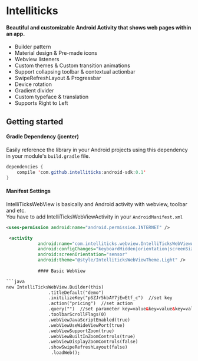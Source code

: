 # Intelliticks

#### Beautiful and customizable Android Activity that shows web pages within an app.

* Builder pattern
* Material design & Pre-made icons
* Webview listeners
* Custom themes & Custom transition animations
* Support collapsing toolbar & contextual actionbar
* SwipeRefreshLayout & Progressbar
* Device rotation
* Gradient divider
* Custom typeface & translation
* Supports Right to Left
## Getting started

#### Gradle Dependency (jcenter)

Easily reference the library in your Android projects using this dependency in your module's `build.gradle` file.

```java
dependencies {
    compile 'com.github.intelliticks:android-sdk:0.1'
}
```

#### Manifest Settings

IntelliTicksWebView is basically and Android activity with webview, toolbar and etc.  
You have to add IntelliTicksWebViewActivity in your `AndroidManifest.xml`

```xml
<uses-permission android:name="android.permission.INTERNET" />

 <activity
            android:name="com.intelliticks.webview.IntelliTicksWebViewActivity"
            android:configChanges="keyboardHidden|orientation|screenSize"
            android:screenOrientation="sensor"
            android:theme="@style/IntelliticksWebViewTheme.Light" />
            
            #### Basic WebView

```java
new IntelliTicksWebView.Builder(this)
                .titleDefault("demo")
                .initilizeKey("pSZJr5kbAY7jEwEtf_c")  //set key
                .action("pricing")  //set action
                .query("")  //set parameter key=value&key=value&key=value
                .toolbarScrollFlags(0)
                .webViewJavaScriptEnabled(true)
                .webViewUseWideViewPort(true)
                .webViewSupportZoom(true)
                .webViewBuiltInZoomControls(true)
                .webViewDisplayZoomControls(false)
                .showSwipeRefreshLayout(false)
                 .loadWeb();
